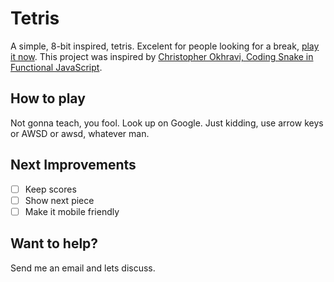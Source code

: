 # Tetris
A simple, 8-bit inspired, tetris. Excelent for people looking for a break, [play it now](https://claudiosegala.github.io/tetris/).  This project was inspired by [Christopher Okhravi, Coding Snake in Functional JavaScript](https://www.youtube.com/watch?v=poVMBGe1THE&t=7s).

## How to play
Not gonna teach, you fool. Look up on Google. Just kidding, use arrow keys or AWSD or awsd, whatever man.

## Next Improvements

* [ ] Keep scores  
* [ ] Show next piece  
* [ ] Make it mobile friendly  

## Want to help?
Send me an email and lets discuss.
